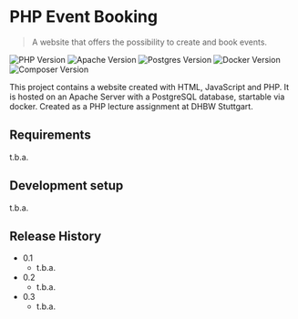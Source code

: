 # PHP Event Booking
> A website that offers the possibility to create and book events.

![PHP Version][php-image]
![Apache Version][apache-image]
![Postgres Version][postgres-image]
![Docker Version][docker-image]
![Composer Version][composer-image]

This project contains a website created with HTML, JavaScript and PHP. It is hosted on an Apache Server with a PostgreSQL database, startable via docker. Created as a PHP lecture assignment at DHBW Stuttgart.

## Requirements

t.b.a.


## Development setup

t.b.a.

## Release History

* 0.1
    * t.b.a.
* 0.2
    * t.b.a.
* 0.3
    * t.b.a.

<!-- Markdown link & img dfn's -->
[php-image]: https://img.shields.io/badge/php-v7.4.3-brightgreen?style=flat-square&logo=php
[composer-image]: https://img.shields.io/badge/composer-v1.9.3-brightgreen?style=flat-square&logo=composer
[bootstrap-image]: https://img.shields.io/badge/bootstrap-v4.3.1-brightgreen?style=flat-square&logo=bootstrap
[postgres-image]: https://img.shields.io/badge/postgres-v12.2-brightgreen?style=flat-square&logo=postgresql
[docker-image]: https://img.shields.io/badge/docker-v19.03.6-brightgreen?style=flat-square&logo=docker
[apache-image]: https://img.shields.io/badge/apache-v19.03.6-brightgreen?style=flat-square&logo=apache
